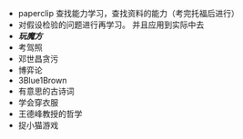 + paperclip 查找能力学习，查找资料的能力（考完托福后进行）
+ 对假设检验的问题进行再学习。 并且应用到实际中去
+ ***玩魔方***
+ 考驾照
+ 邓世昌贪污
+ 博弈论
+ 3Blue1Brown
+ 有意思的古诗词
+ 学会穿衣服
+ 王德峰教授的哲学
+ 捉小猫游戏

